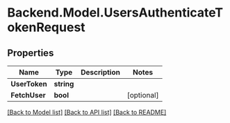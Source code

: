 # Backend.Model.UsersAuthenticateTokenRequest

## Properties

Name | Type | Description | Notes
------------ | ------------- | ------------- | -------------
**UserToken** | **string** |  | 
**FetchUser** | **bool** |  | [optional] 

[[Back to Model list]](../README.md#documentation-for-models) [[Back to API list]](../README.md#documentation-for-api-endpoints) [[Back to README]](../README.md)

